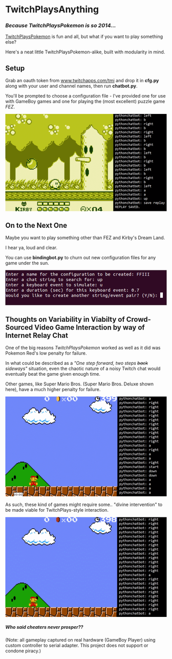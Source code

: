 # TwitchPlaysAnything
### _Because TwitchPlaysPokemon is so 2014..._

<a href="https://en.wikipedia.org/wiki/Twitch_Plays_Pok%C3%A9mon">TwitchPlaysPokemon</a> is fun and all, but what if you want to play something else?

Here's a neat little TwitchPlaysPokemon-alike, built with modularity in mind.

## Setup
Grab an oauth token from <a href="www.twitchapps.com/tmi">www.twitchapps.com/tmi</a> and drop it in __cfg.py__ along with your user and channel names, then run __chatbot.py__.

You'll be prompted to choose a configuration file - I've provided one for use with GameBoy games and one for playing the (most excellent) puzzle game _FEZ_.

<img src="https://github.com/hunterirving/TwitchPlaysAnything/blob/master/images/die2.gif">

## On to the Next One
Maybe you want to play something other than FEZ and Kirby's Dream Land.

I hear ya, loud and clear.

You can use __bindingbot.py__ to churn out new configuration files for any game under the sun.

<img src="https://github.com/hunterirving/TwitchPlaysAnything/blob/master/images/configbot.png">

## Thoughts on Variability in Viabilty of Crowd-Sourced Video Game Interaction by way of Internet Relay Chat
One of the big reasons _TwitchPlaysPokemon_ worked as well as it did was Pokemon Red's low penalty for failure.

In what could be described as a _"One step forward, two steps ~~back~~ sideways"_ situation, even the chaotic nature of a noisy Twitch chat would eventually beat the game given enough time.

Other games, like Super Mario Bros. (Super Mario Bros. Deluxe shown here), have a much higher penalty for failure.

<img src="https://github.com/hunterirving/TwitchPlaysAnything/blob/master/images/mariodie.gif">

As such, these kind of games might require some.. "divine intervention" to be made viable for TwitchPlays-style interaction.

<img src="https://github.com/hunterirving/TwitchPlaysAnything/blob/master/images/marioinvince.gif">

##### _Who said cheaters never prosper??_


(Note: all gameplay captured on real hardware (GameBoy Player) using custom controller to serial adapter. This project does not support or condone piracy.)

